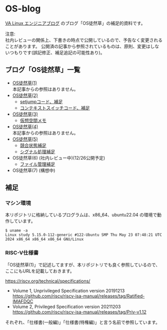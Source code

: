 # OS-blog

[VA Linux エンジニアブログ](https://valinux.hatenablog.com/about) のブログ「OS徒然草」の補足的資料です。

注意:  
社内レビューの関係上、下書きの時点で公開しているので、予告なく変更されることがあります。
公開済の記事から参照されているものは、原則、変更はしないつもりです(誤記修正、補足追記の可能性あり)。

## ブログ「OS徒然草」一覧

- [OS徒然草(1)](https://valinux.hatenablog.com/entry/20240725)  
本記事からの参照はありません。
- [OS徒然草(2)](https://valinux.hatenablog.com/entry/20240827)  
  - [setjumpコード、補足](https://github.com/oda-g/OS-blog/tree/main/setjmp)
  - [コンテキストスイッチコード、補足](https://github.com/oda-g/OS-blog/tree/main/context_switch)
- [OS徒然草(3)](https://valinux.hatenablog.com/entry/20240919)
  - [仮想空間メモ](https://github.com/oda-g/OS-blog/tree/main/virtual_address)
- [OS徒然草(4)](https://valinux.hatenablog.com/entry/20241024)  
本記事からの参照はありません。
- [OS徒然草(5)](https://valinux.hatenablog.com/entry/20241121)
  - [競合状態補足](https://github.com/oda-g/OS-blog/tree/main/race_condition)
  - [シグナル処理補足](https://github.com/oda-g/OS-blog/tree/main/signal)
- OS徒然草(6) (社内レビュー中)(12/26公開予定)
  - [ファイル管理補足](https://github.com/oda-g/OS-blog/tree/main/file_management)
- OS徒然草(7) (構想中)

## 補足

### マシン環境

本リポジトリに格納しているプログラムは、x86_64、ubuntu22.04 の環境で動作しています。

```
$ uname -a
Linux study 5.15.0-112-generic #122-Ubuntu SMP Thu May 23 07:48:21 UTC 2024 x86_64 x86_64 x86_64 GNU/Linux
```

### RISC-V仕様書

「OS徒然草(1)」で記述してますが、本リポジトリでも良く参照しているので、ここにもURLを記載しておきます。

https://riscv.org/technical/specifications/

- Volume 1, Unprivileged Specification version 20191213  
https://github.com/riscv/riscv-isa-manual/releases/tag/Ratified-IMAFDQC
- Volume 2, Privileged Specification version 20211203  
https://github.com/riscv/riscv-isa-manual/releases/tag/Priv-v1.12

それぞれ、「仕様書(一般編)」「仕様書(特権編)」と言う名前で参照しています。
